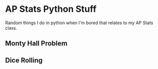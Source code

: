 # AP Stats Python Stuff
Random things I do in python when I'm bored that relates to my AP Stats class.

## Monty Hall Problem
## Dice Rolling
